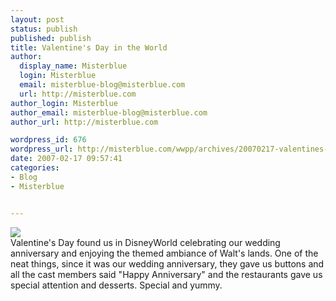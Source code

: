 ```yaml
---
layout: post
status: publish
published: publish
title: Valentine's Day in the World
author:
  display_name: Misterblue
  login: Misterblue
  email: misterblue-blog@misterblue.com
  url: http://misterblue.com
author_login: Misterblue
author_email: misterblue-blog@misterblue.com
author_url: http://misterblue.com

wordpress_id: 676
wordpress_url: http://misterblue.com/wwpp/archives/20070217-valentines-day-in-the-world
date: 2007-02-17 09:57:41
categories:
- Blog
- Misterblue


---
```

<div class="picLeft"><a href="/images/oldimages/IMG_3935.jpg"><img src="/images/oldimages/thumb/IMG_3935.jpg" class="oldImageThumb"/></a></div>Valentine's Day found us in DisneyWorld celebrating our wedding anniversary and enjoying the themed ambiance of Walt's lands. One of the neat things, since it was our wedding anniversary, they gave us buttons and all the cast members said "Happy Anniversary" and the restaurants gave us special attention and desserts. Special and yummy.
